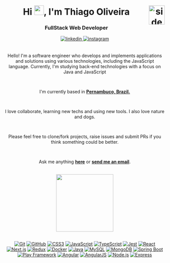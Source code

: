 <div align="center">

<h1 align="center">
Hi <img src="https://github.com/thiagolvr/thiagolvr/raw/master/imgs/gifs/hi.gif" width="30px">, I'm Thiago Oliveira
<a href="https://github.com/thiagolvr"><img align="right" width=50px height=60px alt="side_sticker" src="https://github.com/thiagolvr/thiagolvr/raw/master/imgs/gifs/connections.gif" /></a>
</h1>

<h3 align="center">FullStack Web Developer</h3>

<a href="https://linkedin.com/in/thiagolvr" target="_blank">
<img src=https://img.shields.io/badge/linkedin-%2300acee.svg?color=405DE6&style=for-the-badge&logo=linkedin&logoColor=white alt=linkedin style="margin-bottom: 5px;" />
</a>
<a href="https://instagram.com/_thiagolvr" target="_blank">
<img src=https://img.shields.io/badge/instagram-%ff5851db.svg?color=C13584&style=for-the-badge&logo=instagram&logoColor=white alt=instagram style="margin-bottom: 5px;" />
</a>

<br />
<br />

Hello! I'm a software engineer who develops and implements applications and solutions using various technologies, including the JavaScript language. Currently, I'm studying back-end technologies with a focus on Java and JavaScript

<br />

I'm currently based in **[Pernambuco, Brazil.](https://www.google.com/maps/place/Pernambuco/@-6.6437599,-36.8682613,6z/data=!3m1!4b1!4m5!3m4!1s0x7007c9d931c86c5:0x1de0196a93401726!8m2!3d-8.8137173!4d-36.954107)**

<br />

I love collaborate, learning new techs and using new tools. I also love nature and dogs.

<br />

Please feel free to clone/fork projects, raise issues and submit PRs if you think something could be better.<br />

<br />

Ask me anything **[here](https://github.com/thiagolvr/thiagolvr/issues/new)** or <a href="mailto:thiago_marcos_@hotmail.com"><b>send me an email</b></a>.
 
<br />


<a href="https://github.com/thiagolvr">
<img height="180em" src="https://github-readme-stats.vercel.app/api/top-langs/?username=thiagolvr&langs_count=7&hide_border=true&layout=compact&line_height=20&title_color=7A7ADB&icon_color=2234AE&text_color=D3D3D3&bg_color=0,000000,130F40"/>
</a>
 
## 

<a href="https://github.com/thiagolvr">![Git](https://img.shields.io/badge/git-%23F05033.svg?style=for-the-badge&logo=git&logoColor=white)<a/>
<a href="https://github.com/thiagolvr">![GitHub](https://img.shields.io/badge/github-%23121011.svg?style=for-the-badge&logo=github&logoColor=white)<a/>
<a href="https://github.com/thiagolvr">![CSS3](https://img.shields.io/badge/css3-%231572B6.svg?style=for-the-badge&logo=css3&logoColor=white)<a/>
<a href="https://github.com/thiagolvr">![JavaScript](https://img.shields.io/badge/javascript-%23323330.svg?style=for-the-badge&logo=javascript&logoColor=%23F7DF1E)<a/>
 <a href="https://github.com/thiagolvr">![TypeScript](https://img.shields.io/badge/TypeScript-007ACC?style=for-the-badge&logo=typescript&logoColor=white)<a/>
<a href="https://github.com/thiagolvr">![Jest](https://img.shields.io/badge/-jest-%23C21325?style=for-the-badge&logo=jest&logoColor=white)<a/>
<a href="https://github.com/thiagolvr">![React](https://img.shields.io/badge/react-%2320232a.svg?style=for-the-badge&logo=react&logoColor=%2361DAFB)<a/>
<a href="https://github.com/thiagolvr">![Next.js](https://img.shields.io/badge/Next.js-%23000000?style=for-the-badge&logo=next.js&logoColor=white)<a/>
<a href="https://github.com/thiagolvr">![Redux](https://img.shields.io/badge/redux-%23593d88.svg?style=for-the-badge&logo=redux&logoColor=white)<a/>
<a href="https://github.com/thiagolvr">![Docker](https://img.shields.io/badge/docker-%230db7ed.svg?style=for-the-badge&logo=docker&logoColor=white)<a/>
<a href="https://github.com/thiagolvr">![Java](https://img.shields.io/badge/Java-%23ED8B00?style=for-the-badge&logo=java&logoColor=white)<a/>
<a href="https://github.com/thiagolvr">![MySQL](https://img.shields.io/badge/MySQL-%2300f?style=for-the-badge&logo=mysql&logoColor=white)<a/>
<a href="https://github.com/thiagolvr">![MongoDB](https://img.shields.io/badge/MongoDB-%234ea94b?style=for-the-badge&logo=mongodb&logoColor=white)<a/>
<a href="https://github.com/thiagolvr">![Spring Boot](https://img.shields.io/badge/Spring_Boot-%236DB33F?style=for-the-badge&logo=spring-boot&logoColor=white)<a/>
<a href="https://github.com/thiagolvr">![Play Framework](https://img.shields.io/badge/Play_Framework-%23FF9900?style=for-the-badge&logo=playframework&logoColor=white)<a/>
<a href="https://github.com/thiagolvr">![Angular](https://img.shields.io/badge/Angular-%23DD0031?style=for-the-badge&logo=angular&logoColor=white)<a/>
<a href="https://github.com/thiagolvr">![AngularJS](https://img.shields.io/badge/AngularJS-%23E23237?style=for-the-badge&logo=angularjs&logoColor=white)<a/>
<a href="https://github.com/thiagolvr">![Node.js](https://img.shields.io/badge/Node.js-%23339933?style=for-the-badge&logo=node.js&logoColor=white)<a/>
<a href="https://github.com/thiagolvr">![Express](https://img.shields.io/badge/Express-%23000000?style=for-the-badge&logo=express&logoColor=white)<a/>

</div>
